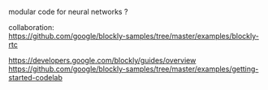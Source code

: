 modular code for neural networks ?  

collaboration:  
https://github.com/google/blockly-samples/tree/master/examples/blockly-rtc  

https://developers.google.com/blockly/guides/overview  
https://github.com/google/blockly-samples/tree/master/examples/getting-started-codelab
